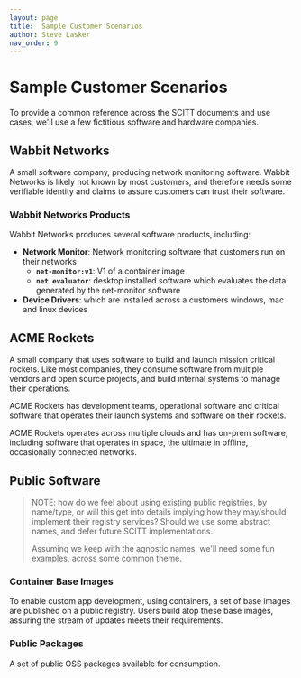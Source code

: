 ```yaml
---
layout: page
title:  Sample Customer Scenarios
author: Steve Lasker
nav_order: 9
---
```


# Sample Customer Scenarios

To provide a common reference across the SCITT documents and use cases, we'll use a few fictitious software and hardware companies.

## Wabbit Networks

A small software company, producing network monitoring software. Wabbit Networks is likely not known by most customers, and therefore needs some verifiable identity and claims to assure customers can trust their software.

### Wabbit Networks Products

Wabbit Networks produces several software products, including:

- **Network Monitor**: Network monitoring software that customers run on their networks
  - **`net-monitor:v1`**: V1 of a container image
  - **`net evaluator`**: desktop installed software which evaluates the data generated by the net-monitor software
- **Device Drivers**: which are installed across a customers windows, mac and linux devices

## ACME Rockets

A small company that uses software to build and launch mission critical rockets. Like most companies, they consume software from multiple vendors and open source projects, and build internal systems to manage their operations.

ACME Rockets has development teams, operational software and critical software that operates their launch systems and software on their rockets. 

ACME Rockets operates across multiple clouds and has on-prem software, including software that operates in space, the ultimate in offline, occasionally connected networks.

## Public Software

> NOTE: how do we feel about using existing public registries, by name/type, or will this get into details implying how they may/should implement their registry services? Should we use some abstract names, and defer future SCITT implementations.
> 
> Assuming we keep with the agnostic names, we'll need some fun examples, across some common theme.

### Container Base Images

To enable custom app development, using containers, a set of base images are published on a public registry. Users build atop these base images, assuring the stream of updates meets their requirements.

### Public Packages

A set of public OSS packages available for consumption.
